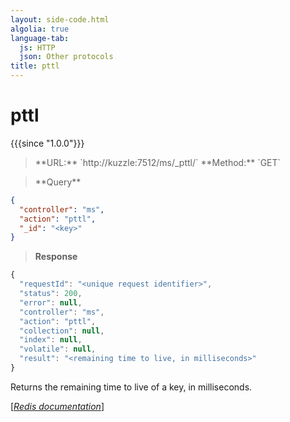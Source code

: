 ```yaml
---
layout: side-code.html
algolia: true
language-tab:
  js: HTTP
  json: Other protocols
title: pttl
---
```


# pttl

{{{since "1.0.0"}}}




<blockquote class="js">
<p>
**URL:** `http://kuzzle:7512/ms/_pttl/<key>`  
**Method:** `GET`
</p>
</blockquote>

<blockquote class="json">
<p>
**Query**
</p>
</blockquote>


```json
{
  "controller": "ms",
  "action": "pttl",
  "_id": "<key>"
}
```

>**Response**

```javascript
{
  "requestId": "<unique request identifier>",
  "status": 200,
  "error": null,
  "controller": "ms",
  "action": "pttl",
  "collection": null,
  "index": null,
  "volatile": null,
  "result": "<remaining time to live, in milliseconds>"
}
```

Returns the remaining time to live of a key, in milliseconds.

[[_Redis documentation_]](https://redis.io/commands/pttl)
